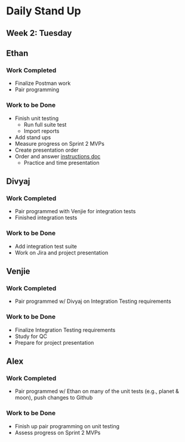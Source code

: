 # Daily Stand Up
## Week 2: Tuesday

## Ethan

### Work Completed

- Finalize Postman work
- Pair programming

### Work to be Done

- Finish unit testing
  - Run full suite test
  - Import reports
- Add stand ups
- Measure progress on Sprint 2 MVPs
- Create presentation order
- Order and answer [instructions doc](https://github.com/EricTrainingRev/241209-JWA/blob/main/Project%202/Presentation%20Instructions.md)
  - Practice and time presentation

## Divyaj

### Work Completed

- Pair programmed with Venjie for integration tests
- Finished integration tests

### Work to be Done

- Add integration test suite
- Work on Jira and project presentation

## Venjie

### Work Completed

- Pair programmed w/ Divyaj on Integration Testing requirements

### Work to be Done

- Finalize Integration Testing requirements
- Study for QC
- Prepare for project presentation

## Alex

### Work Completed
- Pair programmed w/ Ethan on many of the unit tests (e.g., planet & moon), push changes to Github

### Work to be Done
- Finish up pair programming on unit testing
- Assess progress on Sprint 2 MVPs

